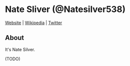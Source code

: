 # Nate Sliver (@Natesilver538)

[Website]() | [Wikipedia]() |  [Twitter]()

## About

It's Nate Silver.

(TODO)